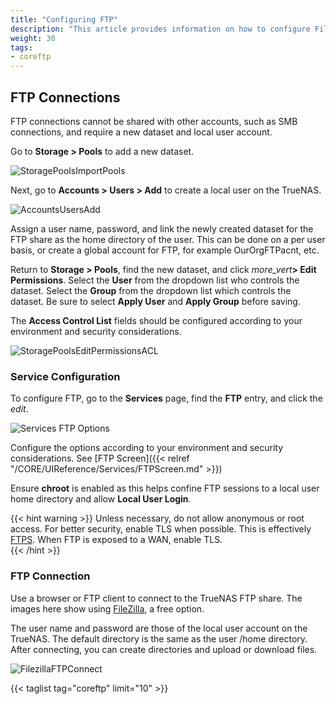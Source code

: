```yaml
---
title: "Configuring FTP"
description: "This article provides information on how to configure File Transfer Protocol (FTP) on your TrueNAS."
weight: 30
tags:
- coreftp
---
```



## FTP Connections

FTP connections cannot be shared with other accounts, such as SMB connections, and require a new dataset and local user account.

Go to **Storage > Pools** to add a new dataset.

![StoragePoolsImportPools](/images/CORE/13.0/StoragePoolsImportPools.png "Adding a new Dataset")

Next, go to **Accounts > Users > Add** to create a local user on the TrueNAS.

![AccountsUsersAdd](/images/CORE/12.0/AccountsUsersAdd.png "Adding a new User Account")

Assign a user name, password, and link the newly created dataset for the FTP share as the home directory of the user.
This can be done on a per user basis, or create a global account for FTP, for example OurOrgFTPacnt, etc.

Return to **Storage > Pools**, find the new dataset, and click <i class="material-icons" aria-hidden="true" title="Options">more_vert</i>**> Edit Permissions**.
Select the **User** from the dropdown list who controls the dataset. Select the **Group** from the dropdown list which controls the dataset. 
Be sure to select **Apply User** and **Apply Group** before saving.

The **Access Control List** fields should be configured according to your environment and security considerations.

![StoragePoolsEditPermissionsACL](/images/CORE/13.0/StoragePoolsEditPermissionsACL.png "Basic Permissions Editor")

### Service Configuration

To configure FTP, go to the **Services** page, find the **FTP** entry, and click the <i class="material-icons" aria-hidden="true" title="Configure">edit</i>.

![Services FTP Options](/images/CORE/12.0/ServicesFTPOptions.png "Services FTP Options")

Configure the options according to your environment and security considerations. See [FTP Screen]({{< relref "/CORE/UIReference/Services/FTPScreen.md" >}})

Ensure **chroot** is enabled as this helps confine FTP sessions to a local user home directory and allow **Local User Login**.

{{< hint warning >}}
Unless necessary, do not allow anonymous or root access. For better security, enable TLS when possible.
This is effectively [FTPS](https://tools.ietf.org/html/rfc4217). 
When FTP is exposed to a WAN, enable TLS.  
{{< /hint >}}

### FTP Connection

Use a browser or FTP client to connect to the TrueNAS FTP share.
The images here show using [FileZilla](https://sourceforge.net/projects/filezilla/), a free option.

The user name and password are those of the local user account on the TrueNAS.
The default directory is the same as the user <file>/home</file> directory.
After connecting, you can create directories and upload or download files.

![FilezillaFTPConnect](/images/CORE/FilezillaFTPConnect.png "Filezilla FTP Connection")
 
{{< taglist tag="coreftp" limit="10" >}}
